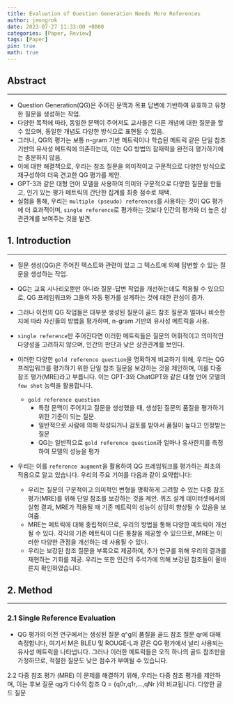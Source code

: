 ```yaml
---
title: Evaluation of Question Generation Needs More References
author: jeongrok
date: 2023-07-27 11:33:00 +0800
categories: [Paper, Review]
tags: [Paper]
pin: true
math: true
---
```



## Abstract
---
- Question Generation(QG)은 주어진 문맥과 목표 답변에 기반하여 유효하고 유창한 질문을 생성하는 작업. 
- 다양한 목적에 따라, 동일한 문맥이 주어져도 교사들은 다른 개념에 대한 질문을 할 수 있으며, 동일한 개념도 다양한 방식으로 표현될 수 있음. 
- 그러나, QG의 평가는 보통 n-gram 기반 메트릭이나 학습된 메트릭 같은 단일 참조 기반의 유사성 메트릭에 의존하는데, 이는 QG 방법의 잠재력을 완전히 평가하기에는 충분하지 않음. 
- 이에 대한 해결책으로, 우리는 참조 질문을 의미적이고 구문적으로 다양한 방식으로 재구성하여 더욱 견고한 QG 평가를 제안. 
- GPT-3과 같은 대형 언어 모델을 사용하여 의미와 구문적으로 다양한 질문을 만들고, 인기 있는 평가 메트릭의 간단한 집계를 최종 점수로 채택. 
- 실험을 통해, 우리는 `multiple (pseudo) references`를 사용하는 것이 QG 평가에 더 효과적이며, `single reference`로 평가하는 것보다 인간의 평가와 더 높은 상관관계를 보여주는 것을 발견.


## 1. Introduction
---
- 질문 생성(QG)은 주어진 텍스트와 관련이 있고 그 텍스트에 의해 답변할 수 있는 질문을 생성하는 작업. 
- QG는 교육 시나리오뿐만 아니라 질문-답변 작업을 개선하는데도 적용될 수 있으므로, QG 프레임워크와 그들의 자동 평가를 설계하는 것에 대한 관심이 증가.

- 그러나 이전의 QG 작업들은 대부분 생성된 질문이 골드 참조 질문과 얼마나 비슷한지에 따라 자신들의 방법을 평가하며, n-gram 기반의 유사성 메트릭을 사용. 
- `single reference`만 주어진다면 이러한 메트릭들은 질문의 어휘적이고 의미적인 다양성을 고려하지 않으며, 인간의 판단과 낮은 상관관계를 보인다. 

- 이러한 다양한 `gold reference question`을 명확하게 비교하기 위해, 우리는 QG 프레임워크를 평가하기 위한 단일 참조 질문을 보강하는 것을 제안하며, 이를 다중 참조 평가(MRE)라고 부릅니다. 이는 GPT-3와 ChatGPT와 같은 대형 언어 모델의 `few shot` 능력을 활용합니다. 

  -  `gold reference question`
      - 특정 문맥이 주어지고 질문을 생성했을 때, 생성된 질문의 품질을 평가하기 위한 기준이 되는 질문.
      - 일반적으로 사람에 의해 작성되거나 검토를 받아서 품질이 높다고 인정받는 질문
      - QG는 일반적으로 `gold reference question`과 얼마나 유사한지를 측정하여 모델의 성능을 평가


- 우리는 이를 `reference augment`을 활용하여 QG 프레임워크를 평가하는 최초의 적용으로 알고 있습니다. 우리의 주요 기여를 다음과 같이 요약합니다:
  - 우리는 질문의 구문적이고 의미적인 변형을 명확하게 고려할 수 있는 다중 참조 평가(MRE)를 위해 단일 참조를 보강하는 것을 제안. 퀴즈 설계 데이터셋에서의 실험 결과, MRE가 적용될 때 기존 메트릭의 성능이 상당히 향상될 수 있음을 보여줌.
  - MRE는 메트릭에 대해 중립적이므로, 우리의 방법을 통해 다양한 메트릭이 개선될 수 있다. 각각의 기존 메트릭이 다른 통찰을 제공할 수 있으므로, MRE는 이러한 다양한 관점을 개선하는 데 사용될 수 있다.
  - 우리는 보강된 참조 질문을 부록으로 제공하여, 추가 연구를 위해 우리의 결과를 재현하는 기회를 제공. 우리는 또한 인간의 주석가에 의해 보강된 참조들이 올바른지 확인하였습니다.

## 2. Method
---
### 2.1 Single Reference Evaluation
- QG 평가의 이전 연구에서는 생성된 질문 q^g의 품질을 골드 참조 질문 qr에 대해 측정합니다, 여기서 M은 BLEU 및 ROUGE-L과 같은 QG 평가에서 널리 사용되는 유사성 메트릭을 나타냅니다. 그러나 이러한 메트릭들은 오직 하나의 골드 참조만을 가정하므로, 적절한 질문도 낮은 점수가 부여될 수 있습니다.

2.2 다중 참조 평가 (MRE)
이 문제를 해결하기 위해, 우리는 다중 참조 평가를 제안하며, 이는 후보 질문 qg가 다수의 참조 Q = {q0r,q1r,...,qNr }와 비교됩니다. 다양한 골드 질문
